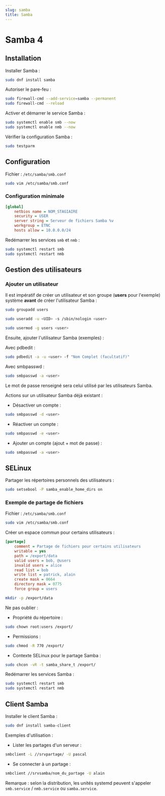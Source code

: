 ```yaml
---
slug: samba
title: Samba
---
```



# Samba 4

## Installation

Installer Samba :

```bash
sudo dnf install samba
```

Autoriser le pare-feu :

```bash
sudo firewall-cmd --add-service=samba --permanent
sudo firewall-cmd --reload
```

Activer et démarrer le service Samba :

```bash
sudo systemctl enable smb --now
sudo systemctl enable nmb --now
```

Vérifier la configuration Samba :

```bash
sudo testparm
```

## Configuration

Fichier : `/etc/samba/smb.conf`
```bash
sudo vim /etc/samba/smb.conf
```
### Configuration minimale

```ini
[global]
    netbios name = NOM_STAGIAIRE
    security = USER
    server string = Serveur de fichiers Samba %v
    workgroup = ETNC
    hosts allow = 10.0.0.0/24
```

Redémarrer les services `smb` et `nmb` :

```bash
sudo systemctl restart smb
sudo systemctl restart nmb
```

## Gestion des utilisateurs

### Ajouter un utilisateur

Il est impératif de créer un utilisateur et son groupe (**users** pour l'exemple) système **avant** de créer l'utilisateur Samba :

```bash
sudo groupadd users
```

```bash
sudo useradd -u <UID> -s /sbin/nologin <user>
```

```bash
sudo usermod -g users <user>
```

Ensuite, ajouter l'utilisateur Samba (exemples) :

Avec pdbedit :

```bash
sudo pdbedit -a -u <user> -f "Nom Complet (facultatif)"
```

Avec smbpasswd :

```bash
sudo smbpasswd -a <user>
```

Le mot de passe renseigné sera celui utilisé par les utilisateurs Samba.

Actions sur un utilisateur Samba déjà existant :

- Désactiver un compte :

```bash
sudo smbpasswd -d <user>
```
- Réactiver un compte :

```bash
sudo smbpasswd -e <user>
```
- Ajouter un compte (ajout + mot de passe) :

```bash
sudo smbpasswd -a <user>
```

## SELinux

Partager les répertoires personnels des utilisateurs :

```bash
sudo setsebool -P samba_enable_home_dirs on
```

### Exemple de partage de fichiers
Fichier : `/etc/samba/smb.conf`
```bash
sudo vim /etc/samba/smb.conf
```
Créer un espace commun pour certains utilisateurs :

```ini
[partage]
    comment = Partage de fichiers pour certains utilisateurs
    writable = yes
    path = /export/data
    valid users = bob, @users
    invalid users = alice
    read list = bob
    write list = patrick, alain
    create mask = 0664
    directory mask = 0775
    force group = users
```
```bash
mkdir -p /export/data
```

Ne pas oublier :

- Propriété du répertoire :

```bash
sudo chown root:users /export/
```
- Permissions :

```bash
sudo chmod -R 770 /export/
```
- Contexte SELinux pour le partage Samba :

```bash
sudo chcon -vR -t samba_share_t /export/
```

Redémarrer les services Samba :

```bash
sudo systemctl restart smb
sudo systemctl restart nmb
```

## Client Samba

Installer le client Samba :

```bash
sudo dnf install samba-client
```

Exemples d'utilisation :

- Lister les partages d'un serveur :

```bash
smbclient -L //srvpartage/ -U pascal
```

- Se connecter à un partage :

```bash
smbclient //srvsamba/nom_du_partage -U alain
```

Remarque : selon la distribution, les unités systemd peuvent s'appeler `smb.service` / `nmb.service` ou `samba.service`.

